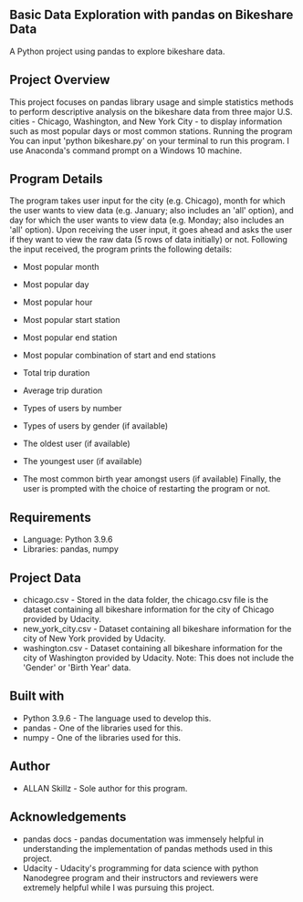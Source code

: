 ## Basic Data Exploration with pandas on Bikeshare Data
A Python project using pandas to explore bikeshare data.

## Project Overview
This project focuses on pandas library usage and simple statistics methods to perform descriptive analysis on the bikeshare data from three major U.S. cities - Chicago, Washington, and New York City - to display information such as most popular days or most common stations.
Running the program
You can input 'python bikeshare.py' on your terminal to run this program. I use Anaconda's command prompt on a Windows 10 machine.

## Program Details
The program takes user input for the city (e.g. Chicago), month for which the user wants to view data (e.g. January; also includes an 'all' option), and day for which the user wants to view data (e.g. Monday; also includes an 'all' option).
Upon receiving the user input, it goes ahead and asks the user if they want to view the raw data (5 rows of data initially) or not. Following the input received, the program prints the following details:

- Most popular month

- Most popular day
- Most popular hour
- Most popular start station
- Most popular end station
- Most popular combination of start and end stations
- Total trip duration
- Average trip duration
- Types of users by number
- Types of users by gender (if available)
- The oldest user (if available)
- The youngest user (if available)
- The most common birth year amongst users (if available)
Finally, the user is prompted with the choice of restarting the program or not.

## Requirements
- Language: Python 3.9.6
- Libraries: pandas, numpy

## Project Data
- chicago.csv - Stored in the data folder, the chicago.csv file is the dataset containing all bikeshare information for the city of Chicago provided by Udacity.
- new_york_city.csv - Dataset containing all bikeshare information for the city of New York provided by Udacity.
- washington.csv - Dataset containing all bikeshare information for the city of Washington provided by Udacity. Note: This does not include the 'Gender' or 'Birth Year' data.

## Built with
- Python 3.9.6 - The language used to develop this.
- pandas - One of the libraries used for this.
- numpy - One of the libraries used for this.

## Author
- ALLAN Skillz - Sole author for this program.
## Acknowledgements
- pandas docs - pandas documentation was immensely helpful in understanding the implementation of pandas methods used in this project.
- Udacity - Udacity's programming for data science with python Nanodegree program and their instructors and reviewers were extremely helpful while I was pursuing this project.
